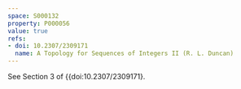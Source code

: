 ```yaml
---
space: S000132
property: P000056
value: true
refs:
- doi: 10.2307/2309171
  name: A Topology for Sequences of Integers II (R. L. Duncan)
---
```


See Section 3 of {{doi:10.2307/2309171}.
